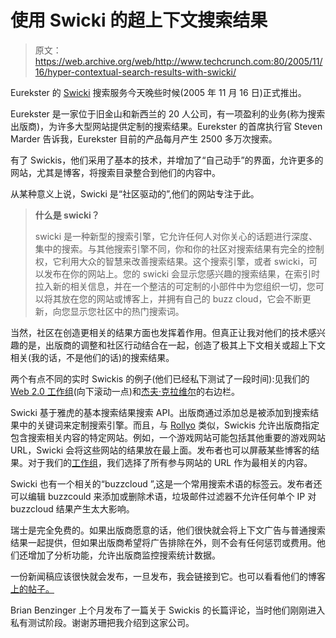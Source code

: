 # 使用 Swicki 的超上下文搜索结果

> 原文：<https://web.archive.org/web/http://www.techcrunch.com:80/2005/11/16/hyper-contextual-search-results-with-swicki/>

 [](https://web.archive.org/web/20220701234039/http://swicki.eurekster.com/) Eurekster 的 [Swicki](https://web.archive.org/web/20220701234039/http://swicki.eurekster.com/) 搜索服务今天晚些时候(2005 年 11 月 16 日)正式推出。

Eurekster 是一家位于旧金山和新西兰的 20 人公司，有一项盈利的业务(称为搜索出版商)，为许多大型网站提供定制的搜索结果。Eurekster 的首席执行官 Steven Marder 告诉我，Eurekster 目前的产品每月产生 2500 多万次搜索。

有了 Swickis，他们采用了基本的技术，并增加了“自己动手”的界面，允许更多的网站，尤其是博客，将搜索目录整合到他们的内容中。

从某种意义上说，Swicki 是“社区驱动的”,他们的网站专注于此。

> **什么是 swicki？**
> 
> swicki 是一种新型的搜索引擎，它允许任何人对你关心的话题进行深度、集中的搜索。与其他搜索引擎不同，你和你的社区对搜索结果有完全的控制权，它利用大众的智慧来改善搜索结果。这个搜索引擎，或者 swicki，可以发布在你的网站上。您的 swicki 会显示您感兴趣的搜索结果，在索引时拉入新的相关信息，并在一个整洁的可定制的小部件中为您组织一切，您可以将其放在您的网站或博客上，并拥有自己的 buzz cloud，它会不断更新，向您显示您社区中的热门搜索词。

当然，社区在创造更相关的结果方面也发挥着作用。但真正让我对他们的技术感兴趣的是，出版商的调整和社区行动结合在一起，创造了极其上下文相关或超上下文相关(我的话，不是他们的话)的搜索结果。

两个有点不同的实时 Swickis 的例子(他们已经私下测试了一段时间):见我们的 [Web 2.0 工作组](https://web.archive.org/web/20220701234039/http://www.web20workgroup.com/)(向下滚动一点)和[杰夫·克拉维尔](https://web.archive.org/web/20220701234039/http://blog.softtechvc.com/)的右边栏。

Swicki 基于雅虎的基本搜索结果搜索 API。出版商通过添加总是被添加到搜索结果中的关键词来定制搜索引擎。而且，与 [Rollyo](https://web.archive.org/web/20220701234039/http://www.beta.techcrunch.com/2005/09/28/rollyo-search-launches-today/) 类似，Swickis 允许出版商指定包含搜索相关内容的特定网站。例如，一个游戏网站可能包括其他重要的游戏网站 URL，Swicki 会将这些网站的结果放在最上面。发布者也可以屏蔽某些博客的结果。对于我们的[工作组](https://web.archive.org/web/20220701234039/http://www.web20workgroup.com/)，我们选择了所有参与网站的 URL 作为最相关的内容。

Swicki 也有一个相关的“buzzcloud ”,这是一个常用搜索术语的标签云。发布者还可以编辑 buzzcould 来添加或删除术语，垃圾邮件过滤器不允许任何单个 IP 对 buzzcloud 结果产生太大影响。

瑞士是完全免费的。如果出版商愿意的话，他们很快就会将上下文广告与普通搜索结果一起提供，但如果出版商希望将广告排除在外，则不会有任何惩罚或费用。他们还增加了分析功能，允许出版商监控搜索统计数据。

一份新闻稿应该很快就会发布，一旦发布，我会链接到它。也可以看看他们的博客[上的帖子。](https://web.archive.org/web/20220701234039/http://blog.eurekster.com/)

Brian Benzinger 上个月发布了一篇关于 Swickis 的长篇评论，当时他们刚刚进入私有测试阶段。谢谢苏珊把我介绍到这家公司。